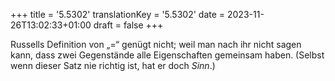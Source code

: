 +++
title = '5.5302'
translationKey = '5.5302'
date = 2023-11-26T13:02:33+01:00
draft = false
+++

Russells Definition von „=“ genügt nicht; weil man nach ihr nicht sagen kann, dass zwei Gegenstände alle Eigenschaften gemeinsam haben. (Selbst wenn dieser Satz nie richtig ist, hat er doch <em class="germph">Sinn</em>.)
